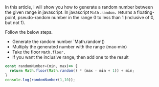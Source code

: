 
In this article, I will show you how to generate a random number between the given range in javascript. In javascript `Math.random.` returns a floating-point, pseudo-random number in the range 0 to less than 1 (inclusive of 0, but not 1).

Follow the below steps.
- Generate the random number `Math.random()
- Multiply the generated number with the range (max-min)
- Take the floor `Math.floor.`
- If you want the inclusive range, then add one to the result

```javascript
const randomNumber=(min, max)=> {
  return Math.floor(Math.random() * (max - min + 1)) + min;
}
console.log(randomNumber(1,10));
```
<!--stackedit_data:
eyJoaXN0b3J5IjpbMTcwNjIzNTg3LC00MTM5NjAyNTNdfQ==
-->
